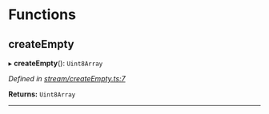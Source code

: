 

# Functions

<a id="createempty"></a>

##  createEmpty

▸ **createEmpty**(): `Uint8Array`

*Defined in [stream/createEmpty.ts:7](https://github.com/polkadot-js/common/blob/6907add/packages/trie-codec/src/stream/createEmpty.ts#L7)*

**Returns:** `Uint8Array`

___

